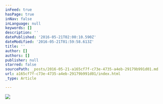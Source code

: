 ```yaml
---
inFeed: true
hasPage: true
inNav: false
inLanguage: null
keywords: []
description: ''
datePublished: '2016-05-21T02:00:10.590Z'
dateModified: '2016-05-21T01:59:58.613Z'
title: ''
author: []
authors: []
publisher: null
starred: false
sourcePath: _posts/2016-05-21-a165cf7f-c73e-4735-a4eb-29179b991d01.md
url: a165cf7f-c73e-4735-a4eb-29179b991d01/index.html
_type: Article

---
```

![](https://the-grid-user-content.s3-us-west-2.amazonaws.com/3bd7ab0b-e8bc-4a84-9181-20cf447abf98.jpg)